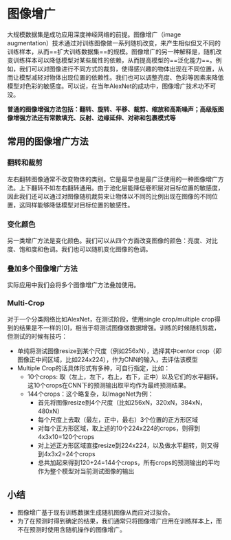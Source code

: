 # 图像增广

大规模数据集是成功应用深度神经网络的前提。图像增广（image augmentation）技术通过对训练图像做一系列随机改变，来产生相似但又不同的训练样本，从而==扩大训练数据集==的规模。图像增广的另一种解释是，随机改变训练样本可以降低模型对某些属性的依赖，从而提高模型的==泛化能力==。例如，我们可以对图像进行不同方式的裁剪，使得感兴趣的物体出现在不同位置，从而让模型减轻对物体出现位置的依赖性。我们也可以调整亮度、色彩等因素来降低模型对色彩的敏感度。可以说，在当年AlexNet的成功中，图像增广技术功不可没。

**普通的图像增强方法包括：翻转、旋转、平移、裁剪、缩放和高斯噪声；高级版图像增强方法还有常数填充、反射、边缘延伸、对称和包裹模式等**

## 常用的图像增广方法

### 翻转和裁剪

左右翻转图像通常不改变物体的类别。它是最早也是最广泛使用的一种图像增广方法。上下翻转不如左右翻转通用。由于池化层能降低卷积层对目标位置的敏感度，因此我们还可以通过对图像随机裁剪来让物体以不同的比例出现在图像的不同位置，这同样能够降低模型对目标位置的敏感性。

### 变化颜色

另一类增广方法是变化颜色。我们可以从四个方面改变图像的颜色：亮度、对比度、饱和度和色调。我们也可以随机变化图像的色调。

### 叠加多个图像增广方法

实际应用中我们会将多个图像增广方法叠加使用。

### Multi-Crop

对于一个分类网络比如AlexNet，在测试阶段，使用single crop/multiple crop得到的结果是不一样的[0]，相当于将测试图像做数据增强。训练的时候随机剪裁，但测试的时候有技巧：

- 单纯将测试图像resize到某个尺度（例如256xN），选择其中centor crop（即图像正中间区域，比如224x224），作为CNN的输入，去评估该模型
- Multiple Crop的话具体形式有多种，可自行指定，比如：
  - 10个crops: 取（左上，左下，右上，右下，正中）以及它们的水平翻转。这10个crops在CNN下的预测输出取平均作为最终预测结果。
  - 144个crops：这个略复杂，以ImageNet为例：
    - 首先将图像resize到4个尺度（比如256xN，320xN，384xN，480xN）
    - 每个尺度上去取（最左，正中，最右）3个位置的正方形区域
    - 对每个正方形区域，取上述的10个224x224的crops，则得到4x3x10=120个crops
    - 对上述正方形区域直接resize到224x224，以及做水平翻转，则又得到4x3x2=24个crops
    - 总共加起来得到120+24=144个crops，所有crops的预测输出的平均作为整个模型对当前测试图像的输出

## 小结

* 图像增广基于现有训练数据生成随机图像从而应对过拟合。
* 为了在预测时得到确定的结果，我们通常只将图像增广应用在训练样本上，而不在预测时使用含随机操作的图像增广。

